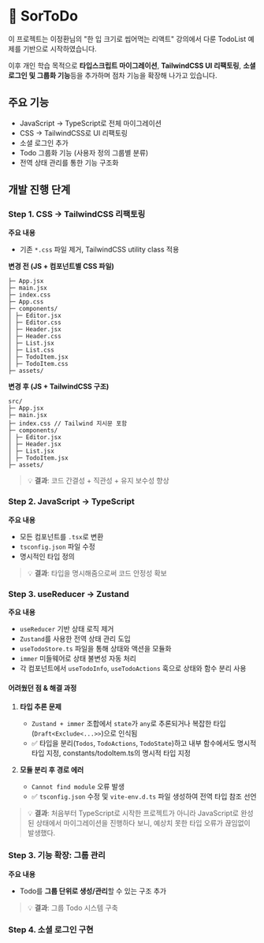# 📝 SorToDo

이 프로젝트는 이정환님의 "한 입 크기로 씹어먹는 리액트" 강의에서 다룬 TodoList 예제를 기반으로 시작하였습니다.

이후 개인 학습 목적으로 **타입스크립트 마이그레이션**, **TailwindCSS UI 리팩토링**, **소셜 로그인 및 그룹화 기능**등을 추가하며 점차 기능을 확장해 나가고 있습니다.

## 주요 기능

- JavaScript → TypeScript로 전체 마이그레이션
- CSS → TailwindCSS로 UI 리팩토링
- 소셜 로그인 추가
- Todo 그룹화 기능 (사용자 정의 그룹별 분류)
- 전역 상태 관리를 통한 기능 구조화

## 개발 진행 단계

### Step 1. CSS → TailwindCSS 리팩토링

**주요 내용**

- 기존 `*.css` 파일 제거, TailwindCSS utility class 적용

**변경 전 (JS + 컴포넌트별 CSS 파일)**

```src/
├─ App.jsx
├─ main.jsx
├─ index.css
├─ App.css
├─ components/
│ ├─ Editor.jsx
│ ├─ Editor.css
│ ├─ Header.jsx
│ ├─ Header.css
│ ├─ List.jsx
│ ├─ List.css
│ ├─ TodoItem.jsx
│ ├─ TodoItem.css
├─ assets/
```

**변경 후 (JS + TailwindCSS 구조)**

```
src/
├─ App.jsx
├─ main.jsx
├─ index.css // Tailwind 지시문 포함
├─ components/
│ ├─ Editor.jsx
│ ├─ Header.jsx
│ ├─ List.jsx
│ ├─ TodoItem.jsx
├─ assets/
```

> 💡 **결과**: 코드 간결성 + 직관성 + 유지 보수성 향상

### Step 2. JavaScript → TypeScript

**주요 내용**

- 모든 컴포넌트를 `.tsx`로 변환
- `tsconfig.json` 파일 수정
- 명시적인 타입 정의

> 💡 **결과**: 타입을 명시해줌으로써 코드 안정성 확보

### Step 3. useReducer → Zustand

**주요 내용**

- `useReducer` 기반 상태 로직 제거
- `Zustand`를 사용한 전역 상태 관리 도입
- `useTodoStore.ts` 파일을 통해 상태와 액션을 모듈화
- `immer` 미들웨어로 상태 불변성 자동 처리
- 각 컴포넌트에서 `useTodoInfo`, `useTodoActions` 훅으로 상태와 함수 분리 사용

#### 어려웠던 점 & 해결 과정

1. **타입 추론 문제**

   - `Zustand + immer` 조합에서 `state`가 `any`로 추론되거나 복잡한 타입(`Draft<Exclude<...>>`)으로 인식됨
   - ✅ 타입을 분리(`Todos`, `TodoActions`, `TodoState`)하고 내부 함수에서도 명시적 타입 지정, constants/todoItem.ts의 명시적 타입 지정

2. **모듈 분리 후 경로 에러**
   - `Cannot find module` 오류 발생
   - ✅ `tsconfig.json` 수정 및 `vite-env.d.ts` 파일 생성하여 전역 타입 참조 선언

> 💡 **결과**: 처음부터 TypeScript로 시작한 프로젝트가 아니라 JavaScript로 완성된 상태에서 마이그레이션을 진행하다 보니, 예상치 못한 타입 오류가 끊임없이 발생했다.

### Step 3. 기능 확장: 그룹 관리

**주요 내용**

- Todo를 **그룹 단위로 생성/관리**할 수 있는 구조 추가

> 💡 **결과**: 그룹 Todo 시스템 구축

### Step 4. 소셜 로그인 구현

